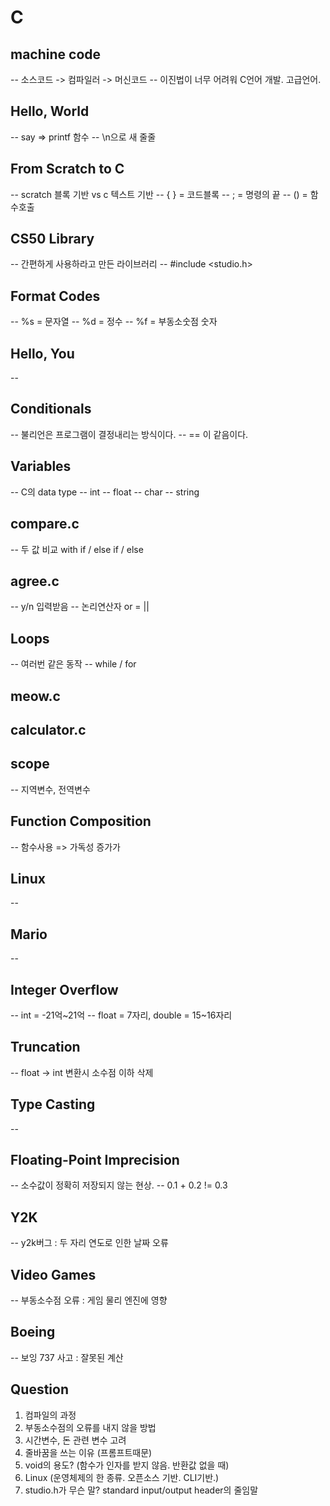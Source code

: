 # C
## machine code
-- 소스코드 -> 컴파일러 -> 머신코드
-- 이진법이 너무 어려워 C언어 개발. 고급언어.
## Hello, World
-- say => printf 함수
-- \n으로 새 줄줄
## From Scratch to C
-- scratch 블록 기반 vs c 텍스트 기반
-- { } = 코드블록
-- ; = 명령의 끝
-- () = 함수호출
## CS50 Library
-- 간편하게 사용하라고 만든 라이브러리
-- #include <studio.h>
## Format Codes
-- %s = 문자열
-- %d = 정수
-- %f = 부동소숫점 숫자
## Hello, You
-- 
## Conditionals
-- 불리언은 프로그램이 결정내리는 방식이다.
-- == 이 같음이다.
## Variables
-- C의 data type
    -- int
    -- float
    -- char
    -- string
## compare.c
-- 두 값 비교 with if / else if / else
## agree.c
-- y/n 입력받음
-- 논리연산자 or = ||
## Loops
-- 여러번 같은 동작
-- while / for
## meow.c
## calculator.c
## scope
-- 지역변수, 전역변수
## Function Composition
-- 함수사용 => 가독성 증가가
## Linux
--
## Mario
--
## Integer Overflow
-- int = -21억~21억
-- float = 7자리, double = 15~16자리
## Truncation
-- float -> int 변환시 소수점 이하 삭제
## Type Casting
-- 
## Floating-Point Imprecision
-- 소수값이 정확히 저장되지 않는 현상.
-- 0.1 + 0.2 != 0.3
## Y2K
-- y2k버그 : 두 자리 연도로 인한 날짜 오류
## Video Games
-- 부동소수점 오류 : 게임 물리 엔진에 영향
## Boeing
-- 보잉 737 사고 : 잘못된 계산

## Question
1. 컴파일의 과정
2. 부동소수점의 오류를 내지 않을 방법
3. 시간변수, 돈 관련 변수 고려
4. 줄바꿈을 쓰는 이유 (프롬프트때문)
5. void의 용도? (함수가 인자를 받지 않음. 반환값 없을 때)
6. Linux (운영체제의 한 종류. 오픈소스 기반. CLI기반.)
7. studio.h가 무슨 말? standard input/output header의 줄임말